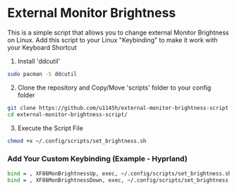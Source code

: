 # External Monitor Brightness
This is a simple script that allows you to change external Monitor Brightness on Linux. Add this script to your Linux "Keybinding" to make it work with your Keyboard Shortcut

1. Install 'ddcutil'
```bash
sudo pacman -S ddcutil
```

2. Clone the repository and Copy/Move 'scripts' folder to your config folder
```bash
git clone https://github.com/u1145h/external-monitor-brightness-script
cd external-monitor-brightness-script/
```

3. Execute the Script File
```bash
chmod +x ~/.config/scripts/set_brightness.sh
```

### Add Your Custom Keybinding (Example - Hyprland)
```bash
bind = , XF86MonBrightnessUp, exec, ~/.config/scripts/set_brightness.sh up HDMI
bind = , XF86MonBrightnessDown, exec, ~/.config/scripts/set_brightness.sh down HDMI
```